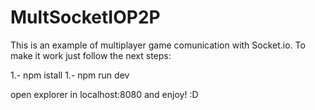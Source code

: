 # MultSocketIOP2P

This is an example of multiplayer game comunication with Socket.io. To make it work just follow the next steps:

1.- npm istall
1.- npm run dev

open explorer in localhost:8080 and enjoy! :D
